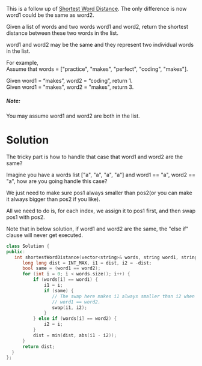 This is a follow up of [Shortest Word Distance](https://leetcode.com/problems/shortest-word-distance/). The only difference is now word1 could be the same as word2.

Given a list of words and two words word1 and word2, return the shortest distance between these two words in the list.

word1 and word2 may be the same and they represent two individual words in the list.

For example,  
Assume that words = ["practice", "makes", "perfect", "coding", "makes"].

Given word1 = “makes”, word2 = “coding”, return 1.  
Given word1 = "makes", word2 = "makes", return 3.  

##### __Note__:

You may assume word1 and word2 are both in the list.

# Solution

The tricky part is how to handle that case that word1 and word2 are the same?

Imagine you have a words list ["a", "a", "a", "a"] and word1 == "a", word2 == "a", how are you going handle this case?

We just need to make sure pos1 always smaller than pos2(or you can make it always bigger than pos2 if you like).

All we need to do is, for each index, we assign it to pos1 first, and then swap pos1 with pos2.

Note that in below solution, if word1 and word2 are the same, the "else if" clause will never get executed.

```cpp
class Solution {
public:
   int shortestWordDistance(vector<string>& words, string word1, string word2) {
      long long dist = INT_MAX, i1 = dist, i2 = -dist;
      bool same = (word1 == word2);
      for (int i = 0; i < words.size(); i++) {
          if (words[i] == word1) {
              i1 = i;
              if (same) {
                 // The swap here makes i1 always smaller than i2 when
                 // word1 == word2. 
                 swap(i1, i2);
              }
          } else if (words[i] == word2) {
              i2 = i;
          }
          dist = min(dist, abs(i1 - i2));
      }
      return dist;
  }
};
```

